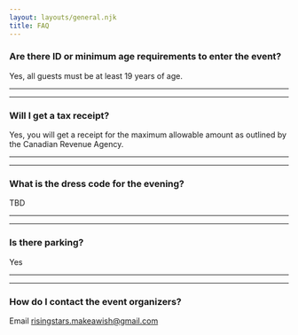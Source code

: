 ```yaml
---
layout: layouts/general.njk
title: FAQ
---
```


### Are there ID or minimum age requirements to enter the event?
Yes, all guests must be at least 19 years of age.
***
***
### Will I get a tax receipt?
Yes, you will get a receipt for the maximum allowable amount as outlined by the Canadian Revenue Agency.
***
***
### What is the dress code for the evening?
TBD
***
***
### Is there parking?
Yes
***
***
### How do I contact the event organizers?
Email [risingstars.makeawish@gmail.com](risingstars.makeawish@gmail.com)
